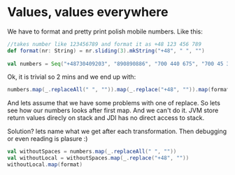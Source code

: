 # Values, values everywhere

We have to format and pretty print polish mobile numbers. Like this:

```scala
//takes number like 123456789 and format it as +48 123 456 789 
def format(nr: String) = nr.sliding(3).mkString("+48", " ", "")  
 
val numbers = Seq("+48730409203", "890890886", "700 440 675", "700 45 34 34")
```

Ok, it is trivial so 2 mins and we end up with:

```scala
numbers.map(_.replaceAll(" ", "")).map(_.replace("+48", "")).map(format)
```

And lets assume that we have some problems with one of replace. So lets see how our numbers looks after first map. And we can't do it. JVM store return values direcly on stack and JDI has no direct access to stack.

Solution? lets name what we get after each transformation. Then debugging or even reading is plasure :)

```scala
val withoutSpaces = numbers.map(_.replaceAll(" ", ""))
val withoutLocal = withoutSpaces.map(_.replace("+48", ""))
withoutLocal.map(format)
```
